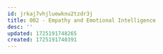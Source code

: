 ```yaml
---
id: jrkaj7vhjluewknu2tzdr3j
title: 002 - Empathy and Emotional Intelligence
desc: ''
updated: 1725191748265
created: 1725191740391
---
```

